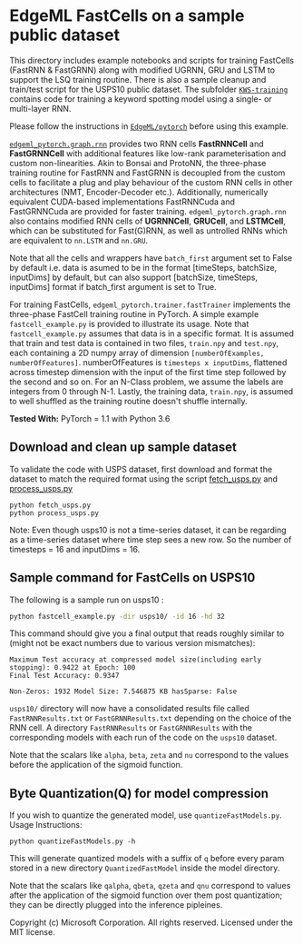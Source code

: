 # EdgeML FastCells on a sample public dataset

This directory includes example notebooks and scripts for training
FastCells (FastRNN & FastGRNN) along with modified
UGRNN, GRU and LSTM to support the LSQ training routine. 
There is also a sample cleanup and train/test script for the USPS10 public dataset.
The subfolder [`KWS-training`](KWS-training) contains code
for training a keyword spotting model using a single- or multi-layer RNN.

Please follow the instructions in [`EdgeML/pytorch`](../../../pytorch) before using this example.

[`edgeml_pytorch.graph.rnn`](../../../pytorch/pytorch_edgeml/graph/rnn.py) 
provides two RNN cells **FastRNNCell**  and **FastGRNNCell** with additional
features like low-rank parameterisation and custom non-linearities. Akin to
Bonsai and ProtoNN, the three-phase training routine for FastRNN and FastGRNN
is decoupled from the custom cells to facilitate a plug and play behaviour of 
the custom RNN cells in other architectures (NMT, Encoder-Decoder etc.).
Additionally, numerically  equivalent CUDA-based implementations FastRNNCuda
and FastGRNNCuda are provided for faster training. 
`edgeml_pytorch.graph.rnn` also contains modified RNN cells of **UGRNNCell**, 
**GRUCell**, and **LSTMCell**, which can be substituted for Fast(G)RNN,
as well as untrolled RNNs which are equivalent to `nn.LSTM` and `nn.GRU`. 

Note that all the cells and wrappers have `batch_first` argument set to False by default i.e. 
data is asumed to be in the format [timeSteps, batchSize, inputDims] by default, but can also 
support [batchSize, timeSteps, inputDims] format if batch_first argument is set to True. 

For training FastCells, `edgeml_pytorch.trainer.fastTrainer` implements the three-phase
FastCell training routine in PyTorch. A simple example `fastcell_example.py` is provided
to illustrate its usage. Note that `fastcell_example.py` assumes that data is in a specific format.
It is assumed that train and test data is contained in two files, `train.npy` and
`test.npy`, each containing a 2D numpy array of dimension `[numberOfExamples,
numberOfFeatures]`. numberOfFeatures is `timesteps x inputDims`, flattened
across timestep dimension with the input of the first time step followed by the second
and so on.  For an N-Class problem, we assume the labels are integers from 0
through N-1. Lastly, the training data, `train.npy`, is assumed to well shuffled 
as the training routine doesn't shuffle internally.

**Tested With:** PyTorch = 1.1 with Python 3.6

## Download and clean up sample dataset

To validate the code with USPS dataset, first download and format the dataset to match
the required format using the script [fetch_usps.py](fetch_usps.py) and
[process_usps.py](process_usps.py)

```
python fetch_usps.py
python process_usps.py
```

Note: Even though usps10 is not a time-series dataset, it can be regarding as a time-series
dataset where time step sees a new row. So the number of timesteps = 16 and inputDims = 16.

## Sample command for FastCells on USPS10
The following is a sample run on usps10 :

```bash
python fastcell_example.py -dir usps10/ -id 16 -hd 32
```
This command should give you a final output that reads roughly similar to
(might not be exact numbers due to various version mismatches):

```
Maximum Test accuracy at compressed model size(including early stopping): 0.9422 at Epoch: 100
Final Test Accuracy: 0.9347

Non-Zeros: 1932 Model Size: 7.546875 KB hasSparse: False
```
`usps10/` directory will now have a consolidated results file called `FastRNNResults.txt` or 
`FastGRNNResults.txt` depending on the choice of the RNN cell. A directory `FastRNNResults` or
`FastGRNNResults` with the corresponding models with each run of the code on the `usps10` dataset.

Note that the scalars like `alpha`, `beta`, `zeta` and `nu` correspond to the values before
the application of the sigmoid function.

## Byte Quantization(Q) for model compression
If you wish to quantize the generated model, use `quantizeFastModels.py`. Usage Instructions:

```
python quantizeFastModels.py -h
```

This will generate quantized models with a suffix of `q` before every param stored in a
new directory `QuantizedFastModel` inside the model directory.

Note that the scalars like `qalpha`, `qbeta`, `qzeta` and `qnu` correspond to values 
after the application of the sigmoid function over them post quantization;
they can be directly plugged into the inference pipleines.

Copyright (c) Microsoft Corporation. All rights reserved. 
Licensed under the MIT license.
